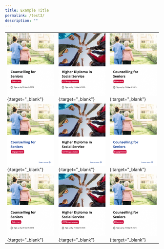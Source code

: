 ```yaml
---
title: Example Title
permalink: /test3/
description: ""
---
```

|  |  | |
| --- | --- | --- |
| [![Eldercare](/images/eldercare-img.png)](https://ncss-ssi-staging.netlify.app/training/eldercare/){:target="_blank"} | [![HDSS](/images/hdss-img.png)](https://ncss-ssi-staging.netlify.app/training/cet/){:target="_blank"} | [![Eldercare](/images/eldercare-img.png)](https://ncss-ssi-staging.netlify.app/training/eldercare/){:target="_blank"} | ![](/images/hdss-img.png) |
| [![Eldercare](/images/eldercare-img2.png)](https://ncss-ssi-staging.netlify.app/training/eldercare/){:target="_blank"} | [![HDSS](/images/hdss-img2.png)](https://ncss-ssi-staging.netlify.app/training/cet/){:target="_blank"} | [![Eldercare](/images/eldercare-img2.png)](https://ncss-ssi-staging.netlify.app/training/eldercare/){:target="_blank"} | ![](/images/hdss-img2.png) |
| [![Eldercare](/images/eldercare-img.png)](https://ncss-ssi-staging.netlify.app/training/eldercare/){:target="_blank"} | [![HDSS](/images/hdss-img.png)](https://ncss-ssi-staging.netlify.app/training/cet/){:target="_blank"} | [![Eldercare](/images/eldercare-img.png)](https://ncss-ssi-staging.netlify.app/training/eldercare/){:target="_blank"} | ![](/images/hdss-img.png) |